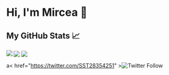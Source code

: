 # Hi, I'm Mircea 👋

## My GitHub Stats 📈
<img align="center" src="https://github-readme-stats.matei87.vercel.app/api/pin/?username=Matei87&theme=radical&repo=github-readme-stats" />
<img align="left" src="https://github-readme-stats.matei87.vercel.app/api/top-langs/?username=Matei87&theme=radical&show_icons=true" />
<img align="center" src="https://github-readme-stats.matei87.vercel.app/api?username=Matei87&theme=radical&show_icons=true" />

a< href="https://twitter.com/SST28354251" >![Twitter Follow](https://img.shields.io/twitter/follow/SST28354251?color=1DAF2&logo=tWITTER&style=plastic)</a>

